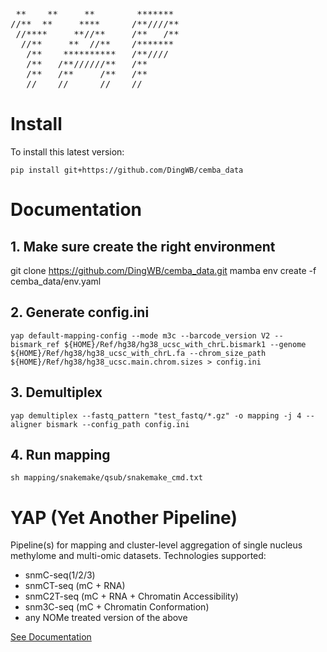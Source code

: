 [](http://www.network-science.de/ascii/)
<pre>
 **    **     **        *******
//**  **     ****      /**////**
 //****     **//**     /**   /**
  //**     **  //**    /*******
   /**    **********   /**////
   /**   /**//////**   /**
   /**   /**     /**   /**
   //    //      //    //
</pre>

# Install
To install this latest version:
```shell
pip install git+https://github.com/DingWB/cemba_data
```

# Documentation
## 1. Make sure create the right environment
git clone https://github.com/DingWB/cemba_data.git
mamba env create -f cemba_data/env.yaml
## 2. Generate config.ini
```shell
yap default-mapping-config --mode m3c --barcode_version V2 --bismark_ref ${HOME}/Ref/hg38/hg38_ucsc_with_chrL.bismark1 --genome ${HOME}/Ref/hg38/hg38_ucsc_with_chrL.fa --chrom_size_path ${HOME}/Ref/hg38/hg38_ucsc.main.chrom.sizes > config.ini
```
## 3. Demultiplex
```shell
yap demultiplex --fastq_pattern "test_fastq/*.gz" -o mapping -j 4 --aligner bismark --config_path config.ini

```
## 4. Run mapping
```shell
sh mapping/snakemake/qsub/snakemake_cmd.txt
```

# YAP (Yet Another Pipeline)
Pipeline(s) for mapping and cluster-level aggregation of single nucleus methylome and multi-omic datasets.
Technologies supported:
- snmC-seq(1/2/3)
- snmCT-seq (mC + RNA)
- snmC2T-seq (mC + RNA + Chromatin Accessibility)
- snm3C-seq (mC + Chromatin Conformation)
- any NOMe treated version of the above

[See Documentation](https://hq-1.gitbook.io/mc/)
